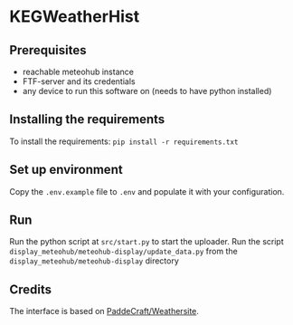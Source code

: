# KEGWeatherHist

## Prerequisites

- reachable meteohub instance
- FTF-server and its credentials
- any device to run this software on (needs to have python installed)

## Installing the requirements

To install the requirements:
`pip install -r requirements.txt`

## Set up environment

Copy the `.env.example` file to `.env` and populate it with your configuration.

## Run

Run the python script at `src/start.py` to start the uploader.
Run the script `display_meteohub/meteohub-display/update_data.py` from the `display_meteohub/meteohub-display` directory

## Credits

The interface is based on [PaddeCraft/Weathersite](https://github.com/PaddeCraft/Weathersite).